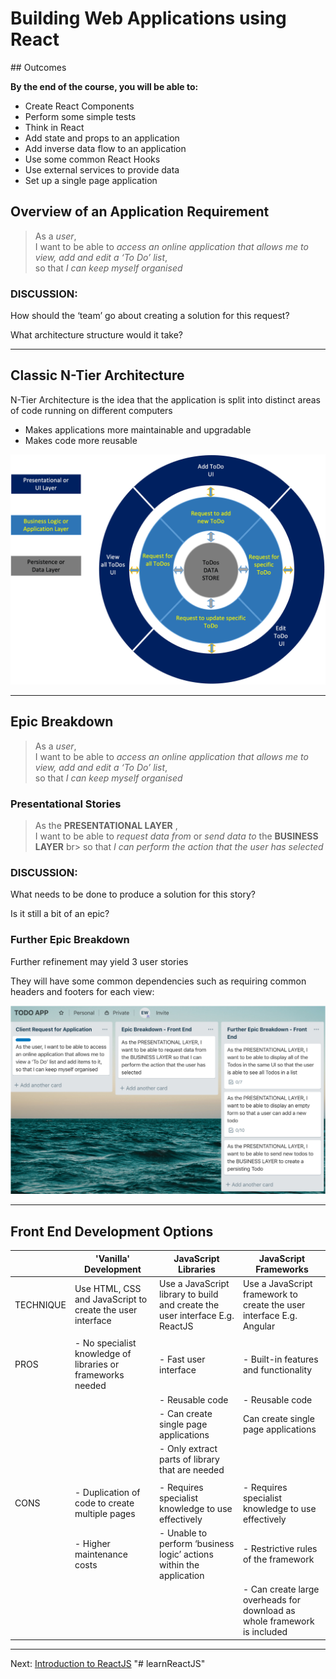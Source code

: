 # Building Web Applications using React

## Outcomes

**By the end of the course, you will be able to:**

- Create React Components
- Perform some simple tests
- Think in React
- Add state and props to an application
- Add inverse data flow to an application
- Use some common React Hooks
- Use external services to provide data
- Set up a single page application

## Overview of an Application Requirement

> As a *user*,<br>
> I want to be able to *access an online application that allows me to view, add and edit a ‘To Do’ list*,<br>
>so that *I can keep myself organised*

### DISCUSSION:

How should the ‘team’ go about creating a solution for this request?

What architecture structure would it take?

---

## Classic N-Tier Architecture

N\-Tier Architecture is the idea that the application is split into distinct areas of code running on different computers

- Makes applications more maintainable and upgradable
- Makes code more reusable

![Classic N-Tier Architecture](img/NTierArchitecture.png)

---

## Epic Breakdown

> As a *user*,<br>
> I want to be able to *access an online application that allows me to view, add and edit a ‘To Do’ list*,<br>
>so that *I can keep myself organised*

### Presentational Stories

> As the __PRESENTATIONAL LAYER__ \,<br>
> I want to be able to _request data_  _from_ or _send data to_ the __BUSINESS LAYER__ br>
> so that _I can perform the action that the user has selected_

### DISCUSSION:

What needs to be done to produce a solution for this story?

Is it still a bit of an epic?

### Further Epic Breakdown

Further refinement may yield 3 user stories

They will have some common dependencies such as requiring common headers and footers for each view:

![Further Epic Breakdown](./img/FurtherEpicBreakdown.png)

---

## Front End Development Options

|           | 'Vanilla' Development                                       | JavaScript Libraries                                                         | JavaScript Frameworks                                                    |
| --------- | ----------------------------------------------------------- | ---------------------------------------------------------------------------- | ------------------------------------------------------------------------ |
| TECHNIQUE | Use HTML, CSS and JavaScript to create the user interface   | Use a JavaScript library to build and create the user interface E.g. ReactJS | Use a JavaScript framework to create the user interface E.g. Angular     |
|           |                                                             |                                                                              |                                                                          |
| PROS      | - No specialist knowledge of libraries or frameworks needed | - Fast user interface                                                        | - Built-in features and functionality                                    |
|           |                                                             | - Reusable code                                                              | - Reusable code                                                          |
|           |                                                             | - Can create single page applications                                        | Can create single page applications                                      |
|           |                                                             | - Only extract parts of library that are needed                              |                                                                          |
|           |                                                             |                                                                              |                                                                          |
| CONS      | - Duplication of code to create multiple pages              | - Requires specialist knowledge to use effectively                           | - Requires specialist knowledge to use effectively                       |
|           | - Higher maintenance costs                                  | - Unable to perform ‘business logic’ actions within the application          | - Restrictive rules of the framework                                     |
|           |                                                             |                                                                              | - Can create large overheads for download as whole framework is included |
 
---

Next: [Introduction to ReactJS](./1-IntroductionToReactJS.md)
"# learnReactJS" 
